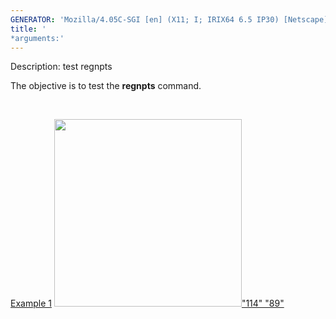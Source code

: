 ```yaml
---
GENERATOR: 'Mozilla/4.05C-SGI [en] (X11; I; IRIX64 6.5 IP30) [Netscape]'
title: '
*arguments:'
---
```


 Description: test regnpts

   The objective is to test the **regnpts** command.

    

   [Example 1](description_regnpts.md)
   [<img height="300" width="300" src="https://lanl.github.io/LaGriT/assets/images/regnpts1_tn.gif">"114"
   "89"](description_regnpts.md)
